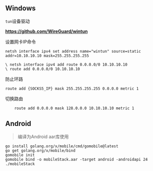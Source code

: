 ## Windows

`tun`设备驱动

**https://github.com/WireGuard/wintun**

设置网卡IP命令

```
netsh interface ipv4 set address name="wintun" source=static addr=10.10.10.10 mask=255.255.255.255

\ netsh interface ipv4 add route 0.0.0.0/0 10.10.10.10
\ route add 0.0.0.0/0 10.10.10.10
```

防止环路

```
route add {SOCKS5_IP} mask 255.255.255.255 0.0.0.0 metric 1
```


切换路由

```
    route add 0.0.0.0 mask 128.0.0.0 10.10.10.10 metric 1
```


## Android

> 编译为Android aar库使用

```
go install golang.org/x/mobile/cmd/gomobile@latest
go get golang.org/x/mobile/bind
gomobile init
gomobile bind -o mobileStack.aar -target android -androidapi 24 ./mobileStack
```
